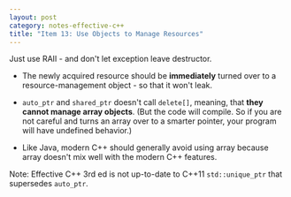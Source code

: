 ```yaml
---
layout: post
category: notes-effective-c++
title: "Item 13: Use Objects to Manage Resources"
---
```


Just use RAII - and don't let exception leave destructor.

* The newly acquired resource should be **immediately** turned over to a resource-management object - so that it won't leak.

* `auto_ptr` and `shared_ptr` doesn't call `delete[]`, meaning, that **they cannot manage array objects**.  (But the code will compile.  So if you are not careful and turns an array over to a smarter pointer, your program will have undefined behavior.)

* Like Java, modern C++ should generally avoid using array because array doesn't mix well with the modern C++ features.

Note: Effective C++ 3rd ed is not up-to-date to C++11 `std::unique_ptr` that supersedes `auto_ptr`.
